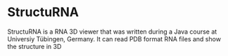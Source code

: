 # StructuRNA
StructuRNA is a RNA 3D viewer that was written during a Java course at Universiy Tübingen, Germany.
It can read PDB format RNA files and show the structure in 3D
